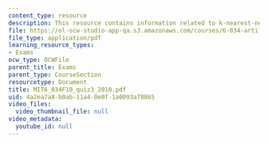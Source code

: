 ```yaml
---
content_type: resource
description: This resource contains information related to k-nearest-neighbors.
file: https://ol-ocw-studio-app-qa.s3.amazonaws.com/courses/6-034-artificial-intelligence-fall-2010/4a2ea7a8b0ab11a40e0f1a0093a78865_MIT6_034F10_quiz3_2010.pdf
file_type: application/pdf
learning_resource_types:
- Exams
ocw_type: OCWFile
parent_title: Exams
parent_type: CourseSection
resourcetype: Document
title: MIT6_034F10_quiz3_2010.pdf
uid: 4a2ea7a8-b0ab-11a4-0e0f-1a0093a78865
video_files:
  video_thumbnail_file: null
video_metadata:
  youtube_id: null
---
```

